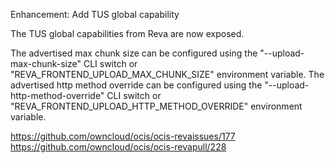 Enhancement: Add TUS global capability

The TUS global capabilities from Reva are now exposed.

The advertised max chunk size can be configured using the "--upload-max-chunk-size" CLI switch or "REVA_FRONTEND_UPLOAD_MAX_CHUNK_SIZE" environment variable.
The advertised http method override can be configured using the "--upload-http-method-override" CLI switch or "REVA_FRONTEND_UPLOAD_HTTP_METHOD_OVERRIDE" environment variable.

<https://github.com/owncloud/ocis/ocis-revaissues/177>
<https://github.com/owncloud/ocis/ocis-revapull/228>
